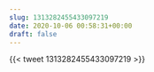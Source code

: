 ```yaml
---
slug: 1313282455433097219
date: 2020-10-06 00:58:31+00:00
draft: false
---
```


{{< tweet 1313282455433097219 >}}
